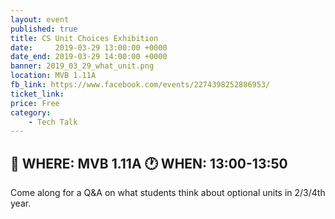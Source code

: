 ```yaml
---
layout: event
published: true
title: CS Unit Choices Exhibition
date:     2019-03-29 13:00:00 +0000
date_end: 2019-03-29 14:00:00 +0000 
banner: 2019_03_29_what_unit.png
location: MVB 1.11A
fb_link: https://www.facebook.com/events/2274398252886953/
ticket_link: 
price: Free
category:
    - Tech Talk
---
```


📍 WHERE: MVB 1.11A
🕐 WHEN: 13:00-13:50
---
Come along for a Q&A on what students think about optional units in 2/3/4th year.
